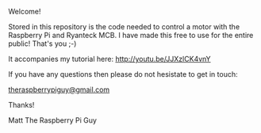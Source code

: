 Welcome!

Stored in this repository is the code needed to control a motor with the Raspberry Pi and Ryanteck MCB. I have made this free to use for the entire public! That's you ;-)

It accompanies my tutorial here: http://youtu.be/JJXzlCK4vnY

If you have any questions then please do not hesistate to get in touch:

theraspberrypiguy@gmail.com

Thanks!

Matt
The Raspberry Pi Guy
